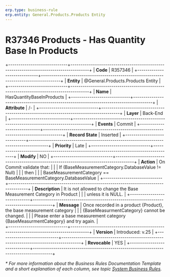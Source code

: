 ```yaml
---
erp.type: business-rule
erp.entity: General.Products.Products Entity
---
```


# R37346 Products - Has Quantity Base In Products
+-----------------------------+---------------------------------------------------------------------------------------+
| **Code**                    | R357346                                                                               |
+-----------------------------+---------------------------------------------------------------------------------------+
| **Entity**                  | @General.Products.Products Entity                                                     |
+-----------------------------+---------------------------------------------------------------------------------------+
| **Name**                    | HasQuantityBaseInProducts                                                             |
+-----------------------------+---------------------------------------------------------------------------------------+
| **Attribute**               | /-                                                                                    |
+-----------------------------+---------------------------------------------------------------------------------------+
| **Layer**                   | Back-End                                                                              |
+-----------------------------+---------------------------------------------------------------------------------------+
| **Events**                  | Commit                                                                                |
+-----------------------------+---------------------------------------------------------------------------------------+
| **Record State**            | Inserted                                                                              |
+-----------------------------+---------------------------------------------------------------------------------------+
| **Priority**                | Late                                                                                  |
+-----------------------------+---------------------------------------------------------------------------------------+
| **Modify**                  | NO                                                                                    |
+-----------------------------+---------------------------------------------------------------------------------------+
| **Action**                  |  On Commit validate that:                                                             |
|                             |  If (BaseMeasurementCategory.DatabaseValue != Null)                                   |
|                             |  then                                                                                 |
|                             |  BaseMeasurementCategory == BaseMeasurementCategory.DatabaseValue                     |
+-----------------------------+---------------------------------------------------------------------------------------+
| **Description**             |  It is not allowed to change the  Base Measurement Category in Product                |
|                             |  unless it is NULL.                                                                   |
+-----------------------------+---------------------------------------------------------------------------------------+
| **Message**                 |   Once recorded in a product {Product}, the base measurement category                 |
|                             |   {BaseMeasurmentCategory} cannot be changed.                                         |
|                             |   Please enter a base measurement category {BaseMeasurmentCategory} and try again.    |                             
+-----------------------------+---------------------------------------------------------------------------------------+
| **Version**                 | Introduced: v.25                                                                      |
+-----------------------------+---------------------------------------------------------------------------------------+
| **Revocable**               | YES                                                                                   |
+-----------------------------+---------------------------------------------------------------------------------------+

*\* For more information about the Business Rules Documentation Template and a short explanation of each column, see
topic [System Business Rules](../templates/template-description-system-business-rules.md).*
